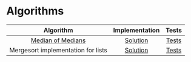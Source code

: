 # Algorithms
| Algorithm        | Implementation           | Tests  |
|:-------------:|:-------------:|:-----:|
| [Median of Medians](https://en.wikipedia.org/wiki/Median_of_medians)      | [Solution](https://github.com/maciektr/Algorithms/blob/master/MedianOfMedians/solution.cpp) | [Tests](https://github.com/maciektr/Algorithms/blob/master/MedianOfMedians/tests.py) |
| Mergesort implementation for lists | [Solution](https://github.com/maciektr/Algorithms/blob/master/MergeSortLists/solution.cpp) | [Tests](https://github.com/maciektr/Algorithms/blob/master/MergeSortLists/tests.py) |